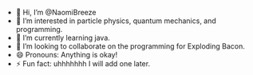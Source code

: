 - 👋 Hi, I’m @NaomiBreeze 
- 👀 I’m interested in particle physics, quantum mechanics, and programming. 
- 🌱 I’m currently learning java.
- 💞️ I’m looking to collaborate on the programming for Exploding Bacon.
- 😄 Pronouns: Anything is okay!
- ⚡ Fun fact: uhhhhhhh I will add one later. 

<!---
NaomiBreeze/NaomiBreeze is a ✨ special ✨ repository because its `README.md` (this file) appears on your GitHub profile.
You can click the Preview link to take a look at your changes.
--->
